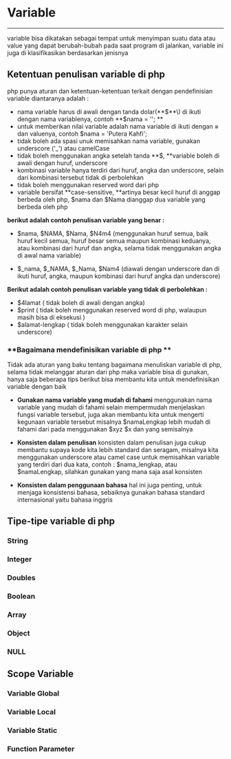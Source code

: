 # Variable

---

variable bisa dikatakan sebagai tempat untuk menyimpan suatu data atau value yang dapat berubah-bubah pada saat program di jalankan,  variable ini juga di klasifikasikan berdasarkan jenisnya

## Ketentuan penulisan variable di php

php punya aturan dan ketentuan-ketentuan terkait dengan pendefinisian variable  diantaranya adalah :

* nama variable harus di awali dengan tanda dolar\(**$**\) di ikuti dengan nama variablenya, contoh **$nama = ''; **
* untuk memberikan nilai variable adalah nama variable di ikuti dengan **=** dan valuenya, contoh $nama = 'Putera Kahfi';
* tidak boleh ada spasi unuk memisahkan nama variable, gunakan underscore \('\_'\) atau camelCase 
* tidak boleh menggunakan angka setelah tanda **$, **variable boleh di awali dengan huruf, underscore
* kombinasi variable hanya terdiri dari huruf, angka dan underscore, selain dari kombinasi tersebut tidak di perbolehkan
* tidak boleh menggunakan reserved word dari php
* variable bersifat **case-sensitive, **artinya besar kecil huruf di anggap berbeda oleh php, $nama dan $Nama dianggap dua variable yang berbeda oleh php 

**berikut adalah contoh penulisan variable yang benar :**

* $nama, $NAMA, $Nama, $N4m4  \(menggunakan huruf semua, baik huruf kecil semua, huruf besar semua maupun kombinasi keduanya, atau kombinasi dari huruf dan angka, selama tidak menggunakan angka di awal nama variable\)

* $\_nama, $\_NAMA, $\_Nama, $Nam4  \(diawali dengan underscore dan di ikuti huruf, angka, maupun kombinasi dari huruf angka dan underscore\)


**Berikut adalah contoh penulisan variable yang tidak di perbolehkan :**

* $4lamat  \( tidak boleh di awali dengan angka\)
* $print    \( tidak boleh menggunakan reserved word di php, walaupun masih bisa di eksekusi \)
* $alamat-lengkap \( tidak boleh menggunakan karakter selain underscore\)

### **Bagaimana mendefinisikan variable di php **

Tidak ada aturan yang baku tentang bagaimana menuliskan variable di php, selama tidak melanggar aturan dari php maka variable bisa di gunakan, hanya saja beberapa tips berikut bisa membantu kita untuk mendefinisikan variable dengan baik

* **Gunakan nama variable yang mudah di fahami**
  menggunakan nama variable yang mudah di fahami selain mempermudah menjelaskan fungsi variable tersebut, juga akan membantu kita untuk mengerti kegunaan variable tersebut 
  misalnya $namaLengkap lebih mudah di fahami dari pada menggunakan $xyz $x dan yang semisalnya

* **Konsisten dalam penulisan**
  konsisten dalam penulisan juga cukup membantu supaya kode kita lebih standard dan seragam, misalnya kita menggunakan underscore atau camel case untuk memisahkan variable yang terdiri dari dua kata, contoh : $nama\_lengkap, atau $namaLengkap, silahkan gunakan yang mana saja asal konsisten

* **Konsisten dalam penggunaan bahasa**
  hal ini juga penting, untuk menjaga konsistensi bahasa, sebaiknya gunakan bahasa standard internasional yaitu bahasa inggris
  ## 


## Tipe-tipe variable di php

### String

### Integer

### Doubles

### Boolean

### Array

### Object

### NULL

## Scope Variable

### Variable Global

### Variable Local

### **Variable Static**

### **Function Parameter**

